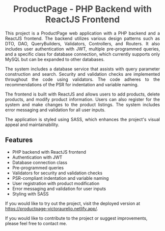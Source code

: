 <h1 style="text-align: center; color: #4a4a4a;">ProductPage - PHP Backend with ReactJS Frontend</h1>
<p style="text-align: justify;">This project is a ProductPage web application with a PHP backend and a ReactJS frontend. The backend utilizes various design patterns such as DTO, DAO, QueryBuilders, Validators, Controllers, and Routers. It also includes user authentication with JWT, multiple pre-programmed queries, and a specific class for database connection, which currently supports only MySQL but can be expanded to other databases.</p>
<p style="text-align: justify;">The system includes a database service that assists with query parameter construction and search. Security and validation checks are implemented throughout the code using validators. The code adheres to the recommendations of the PSR for indentation and variable naming.</p>
<p style="text-align: justify;">The frontend is built with ReactJS and allows users to add products, delete products, and modify product information. Users can also register for the system and make changes to the product listings. The system includes error messaging and validation for all user inputs.</p>
<p style="text-align: justify;">The application is styled using SASS, which enhances the project's visual appeal and maintainability.</p>
<h2>Features</h2>
<ul>
    <li>PHP backend with ReactJS frontend</li>
    <li>Authentication with JWT</li>
    <li>Database connection class</li>
    <li>Pre-programmed queries</li>
    <li>Validators for security and validation checks</li>
    <li>PSR-compliant indentation and variable naming</li>
    <li>User registration with product modification</li>
    <li>Error messaging and validation for user inputs</li>
    <li>Styling with SASS</li>
</ul>
<p>If you would like to try out the project, visit the deployed version at <a href="https://productpage-victoraurelio.netlify.app/" target="_blank">https://productpage-victoraurelio.netlify.app/</a>.</p>
<p>If you would like to contribute to the project or suggest improvements, please feel free to contact me.</p>